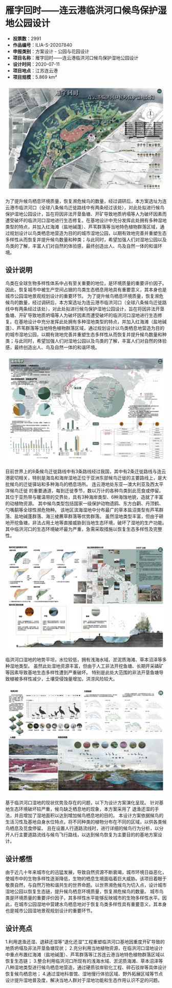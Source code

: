# 雁字回时——连云港临洪河口候鸟保护湿地公园设计 
- **投票数**：2991
- **作品编号**：ILIA-S-20207840
- **申报类别**：方案设计 - 公园与花园设计
- **项目名称**：雁字回时——连云港临洪河口候鸟保护湿地公园设计
- **设计时间**：2020-07-11
- **项目地点**：江苏连云港
- **项目规模**：5.869 km²

![总平面图](906a34ac258e050b75a61323d33872b9.jpg)

为了提升候鸟栖息环境质量，恢复濒危候鸟的数量，经过调研后，本方案选址为连云港市临洪河口（全球八条候鸟迁徙路线中有两条经过该处），对此处拟进行候鸟保护湿地公园设计，旨在将因非法开垦鱼塘、开矿导致地质坍塌等人为破坏因素而遭受破坏的临洪河口湿地进行生态修复。在基地设计中充分发挥此处拥有多种湿地类型的特点，并加入红海滩（盐地碱蓬）、芦苇群落等当地特色植物群落区域，通过规划设计以鸟类栖息地营造为目的的城市湿地公园，以期有效地完善并重塑生态多样性从而恢复并提升候鸟数量和种类；与此同时，希望加强人们对湿地公园以及鸟类的了解，丰富人们对自然的体验感，最终创造出人、鸟及自然一体的和谐环境。

## 设计说明

鸟类在全球生物多样性体系中占有至关重要的地位，是环境质量的重要评价因子。因此，恢复城市中被生产空间占据的鸟类生态栖息用地具有重要意义，其本身也是城市公园湿地景观规划设计的重要环节。
为了提升候鸟栖息环境质量，恢复濒危候鸟的数量，经过调研后，本方案选址为连云港市临洪河口（全球八条候鸟迁徙路线中有两条经过该处），对此处拟进行候鸟保护湿地公园设计，旨在将因非法开垦鱼塘、开矿导致地质坍塌等人为破坏因素而遭受破坏的临洪河口湿地进行生态修复。在基地设计中充分发挥此处拥有多种湿地类型的特点，并加入红海滩（盐地碱蓬）、芦苇群落等当地特色植物群落区域，通过规划设计以鸟类栖息地营造为目的的城市湿地公园，以期有效地完善并重塑生态多样性从而恢复并提升候鸟数量和种类；与此同时，希望加强人们对湿地公园以及鸟类的了解，丰富人们对自然的体验感，最终创造出人、鸟及自然一体的和谐环境。

![前期分析](860e95db8f35205a43f3e435e54fe8ae.jpg)

目前世界上的8条候鸟迁徙路线中有3条路线经过我国，其中有2条迁徙路线与连云港密切相关，特别是海岛和海岸湿地正位于亚洲东部候鸟迁徙的主要路线上，是大批候鸟的迁徙驿站和多种海鸟的栖息场所。
连云港地处东亚—澳大利亚及西太平洋候鸟迁徙 的重要通道，每到迁徙季节，数以万计的各种鸟类到此觅食或停留。
其位于亚热带与暖温带的交界处，具有3种海岸类型、6种海蚀地貌，造就了丰富的动植物资源。
其中候鸟类型包括国家一级保护动物遗鸥、东方白鹳、丹顶鹤、勺嘴鹬等全球性濒危物种。
该地区滨海湿地中分布最广的草本盐沼类型有芦苇群落、盐地碱蓬群落、海三棱藨草群落等优势群落。
虽然湿地类型丰富，但由于耕地开挖鱼塘，非法占用土地等直接威胁到当地生态环境，破坏了湿地的生产功能。
其中临洪河口的生态环境破坏最为严重，急需采取措施以恢复生态多样性及完整性。

![基地分析](f066efe3e4d606876d4c6ae32726e89b.jpg)

临洪河口湿地的地势平坦，水位较低，拥有浅海水域、淤泥质海滩、草本沼泽等多种湿地类型。
虽然此处湿地资源丰富，但由于人工非法开挖鱼塘、长期开采磷矿等因素导致基地生态多样性遭到严重破坏。
特别是此处大范围的非法开垦鱼塘导致植被多样性减少，土壤受侵蚀量增加，洪涝风险较大。 

![设计分析](5778785d1c9a58fef6cdda4062c705a9.jpg)

基于临洪河口湿地的现状优势及存在的问题，以下为设计方案演化呈现。
针对基地生态环境破坏较严重，候鸟缺乏栖息地的现象，本方案采用了
退渔还湿的手法，并且增加了湿地面积以达到增加候鸟栖息地的目的。
本设计方案依据候鸟的生活习性及基地自身水位特点，将不同种类的植物分布在不同的区域，以供各类候鸟栖息及觅食停留。
且在设置人行道路流线时，进行详细的候鸟行为分析，以分开人行主要道路流线与候鸟飞行路线，以达到候鸟恢复为主要目的的基地方案设计。
## 设计感悟

由于近几十年来城市化的迅猛发展，导致自然资源不断衰竭，城市环境日益恶化，使城市中的生物多样性逐渐降低，生物的栖息生境面临着巨大威胁。该项目着眼于敬畏自然，与自然万物和谐共生的世界命题。以世界濒危候鸟为切入点，设计城市湿地公园以恢复生态链，提升候鸟栖息环境质量，恢复濒危候鸟的数量。
城市鸟类是环境质量的重要评价因子，其多样性水平能够反映城市的生物多样性水平。因此，在城市公园湿地中营建水鸟栖息地对于恢复鸟类多样性具有重要意义，其本身也是城市公园湿地景观规划设计的重要环节。
## 设计亮点

1.利用退渔还湿、退耕还湿等“退化还湿”工程重塑临洪河口基地因重度开矿导致的地质坍塌及非法开垦鱼塘现状；
2.充分利用当地植物资源，在临洪河口湿地设计中重点布置红海滩（盐地碱蓬）、芦苇群落等江苏连云港当地特色植物群落区域以恢复生态链；
3.整合利用临洪河口所现有的浅海水域、淤泥质海滩、草本沼泽等八种湿地类型进行候鸟栖息地营造，通过硬质驳岸软化工程、碎石驳岸等具体设计恢复候鸟栖息地；
4.通过湿地科普馆、湿地慢行体验区域、野外拓展区域等节点设计提升湿地普及度，解决当地人群对于湿地功能和生态作用认识不足的问题。
